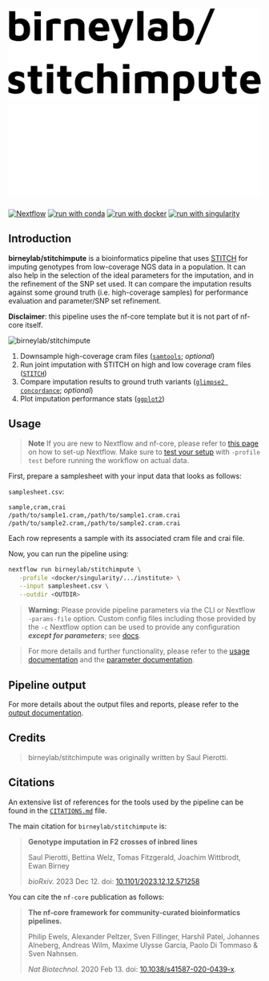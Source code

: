 # ![birneylab/stitchimpute](docs/images/birneylab-stitchimpute_name_light.png#gh-light-mode-only) ![birneylab/stitchimpute](docs/images/birneylab-stitchimpute_name_dark.png#gh-dark-mode-only)

[![Nextflow](https://img.shields.io/badge/nextflow%20DSL2-%E2%89%A523.04.0-23aa62.svg)](https://www.nextflow.io/)
[![run with conda](http://img.shields.io/badge/run%20with-conda-3EB049?labelColor=000000&logo=anaconda)](https://docs.conda.io/en/latest/)
[![run with docker](https://img.shields.io/badge/run%20with-docker-0db7ed?labelColor=000000&logo=docker)](https://www.docker.com/)
[![run with singularity](https://img.shields.io/badge/run%20with-singularity-1d355c.svg?labelColor=000000)](https://sylabs.io/docs/)

## Introduction

**birneylab/stitchimpute** is a bioinformatics pipeline that uses [STITCH](https://doi.org/10.1038/ng.3594) for imputing genotypes from low-coverage NGS data in a population.
It can also help in the selection of the ideal parameters for the imputation, and in the refinement of the SNP set used.
It can compare the imputation results against some ground truth (i.e. high-coverage samples) for performance evaluation and parameter/SNP set refinement.

**Disclaimer**: this pipeline uses the nf-core template but it is not part of nf-core itself.

![birneylab/stitchimpute](docs/images/birneylab-stitchimpute_metro_map.png)

1. Downsample high-coverage cram files ([`samtools`](http://www.htslib.org/doc/samtools.html); _optional_)
2. Run joint imputation with STITCH on high and low coverage cram files ([`STITCH`](https://doi.org/10.1038/ng.3594))
3. Compare imputation results to ground truth variants ([`glimpse2 concordance`](https://odelaneau.github.io/GLIMPSE/docs/documentation/concordance/); _optional_)
4. Plot imputation performance stats ([`ggplot2`](https://ggplot2.tidyverse.org/))

## Usage

> **Note**
> If you are new to Nextflow and nf-core, please refer to [this page](https://nf-co.re/docs/usage/installation) on how
> to set-up Nextflow. Make sure to [test your setup](https://nf-co.re/docs/usage/introduction#how-to-run-a-pipeline)
> with `-profile test` before running the workflow on actual data.

First, prepare a samplesheet with your input data that looks as follows:

`samplesheet.csv`:

```csv
sample,cram,crai
/path/to/sample1.cram,/path/to/sample1.cram.crai
/path/to/sample2.cram,/path/to/sample2.cram.crai
```

Each row represents a sample with its associated cram file and crai file.

Now, you can run the pipeline using:

```bash
nextflow run birneylab/stitchimpute \
   -profile <docker/singularity/.../institute> \
   --input samplesheet.csv \
   --outdir <OUTDIR>
```

> **Warning:**
> Please provide pipeline parameters via the CLI or Nextflow `-params-file` option. Custom config files including those
> provided by the `-c` Nextflow option can be used to provide any configuration _**except for parameters**_;
> see [docs](https://nf-co.re/usage/configuration#custom-configuration-files).

> For more details and further functionality, please refer to the [usage documentation](./docs/usage.md) and the [parameter documentation](./docs/parameters.md).

<!--
> TODO: add docs
> For more details and further functionality, please refer to the [usage documentation](https://nf-co.re/stitchimpute/usage) and the [parameter documentation](https://nf-co.re/stitchimpute/parameters).
-->

## Pipeline output

<!--
To see the results of an example test run with a full size dataset refer to the [results](https://nf-co.re/stitchimpute/results) tab on the nf-core website pipeline page.
-->

For more details about the output files and reports, please refer to the
[output documentation](./docs/output.md).

## Credits

<!--
nf-core/stitchimpute was originally written by Saul Pierotti.
-->

> birneylab/stitchimpute was originally written by Saul Pierotti.

<!--
> We thank the following people for their extensive assistance in the development of this pipeline:

## Contributions and Support

If you would like to contribute to this pipeline, please see the [contributing guidelines](.github/CONTRIBUTING.md).

For further information or help, don't hesitate to get in touch on the [Slack `#stitchimpute` channel](https://nfcore.slack.com/channels/stitchimpute) (you can join with [this invite](https://nf-co.re/join/slack)).
-->

## Citations

An extensive list of references for the tools used by the pipeline can be found in the [`CITATIONS.md`](./CITATIONS.md) file.

The main citation for `birneylab/stitchimpute` is:

> **Genotype imputation in F2 crosses of inbred lines**
>
> Saul Pierotti, Bettina Welz, Tomas Fitzgerald, Joachim Wittbrodt, Ewan Birney
>
> _bioRxiv._ 2023 Dec 12. doi: [10.1101/2023.12.12.571258](https://doi.org/10.1101/2023.12.12.571258)

You can cite the `nf-core` publication as follows:

> **The nf-core framework for community-curated bioinformatics pipelines.**
>
> Philip Ewels, Alexander Peltzer, Sven Fillinger, Harshil Patel, Johannes Alneberg, Andreas Wilm, Maxime Ulysse Garcia, Paolo Di Tommaso & Sven Nahnsen.
>
> _Nat Biotechnol._ 2020 Feb 13. doi: [10.1038/s41587-020-0439-x](https://dx.doi.org/10.1038/s41587-020-0439-x).
